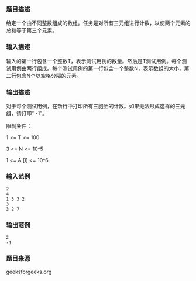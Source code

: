### 题目描述
给定一个由不同整数组成的数组。任务是对所有三元组进行计数，以使两个元素的总和等于第三个元素。
### 输入描述
输入的第一行包含一个整数T，表示测试用例的数量。然后是T测试用例。每个测试用例由两行组成。每个测试用例的第一行包含一个整数N，表示数组的大小，第二行包含N个以空格分隔的元素。
### 输出描述
对于每个测试用例，在新行中打印所有三胞胎的计数。如果无法形成这样的三元组，请打印“ -1”。 

限制条件： 

1 <= T <= 100 

3 <= N <= 10^5 

1 <= A [i] <= 10^6
### 输入范例
```
2
4
1 5 3 2
3
3 2 7
```
### 输出范例
```
2
-1
```
### 题目来源
geeksforgeeks.org

